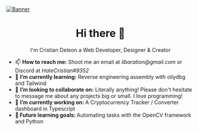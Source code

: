 [![Banner](https://user-images.githubusercontent.com/11550216/138384280-c9f049e8-a31b-4ee1-9225-1105b954a221.gif)](https://cristiandeleon.dev)

<h1 align='center'> Hi there 👋 </h1>
<p align='center'> I'm Cristian Deleon a Web Developer, Designer & Creator</p>
<ul>
  <li>📫 <b>How to reach me:</b> Shoot me an email at <i>libaration@gmail.com</i> or Discord at <i>HateCristian#9352</i></li>
  <li>🌱 <b>I’m currently learning:</b> Reverse engineering assembly with ollydbg and Tailwind </li>
  <li>👯 <b>I’m looking to collaborate on:</b> Literally anything! Please don't hesitate to message me about any projects big or small. I love programming! </li>
  <li>🔭 <b>I’m currently working on: </b>A Cryptocurrency Tracker / Converter dashboard in Typescript</li>
  <li><b>🤔 Future learning goals: </b>Automating tasks with the OpenCV framework and Python</li>
</ul>

<!--
**Libaration/Libaration** is a ✨ _special_ ✨ repository because its `README.md` (this file) appears on your GitHub profile.

Here are some ideas to get you started:

- 🔭 I’m currently working on ...
- 🌱 I’m currently learning ...
- 👯 I’m looking to collaborate on ...
- 🤔 I’m looking for help with ...
- 💬 Ask me about ...
- 📫 How to reach me: ...
- 😄 Pronouns: ...
- ⚡ Fun fact: ...
-->
